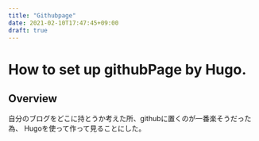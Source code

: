 ```yaml
---
title: "Githubpage"
date: 2021-02-10T17:47:45+09:00
draft: true
---
```


# How to set up githubPage by Hugo.

## Overview

自分のブログをどこに持とうか考えた所、githubに置くのが一番楽そうだった為、
Hugoを使って作って見ることにした。